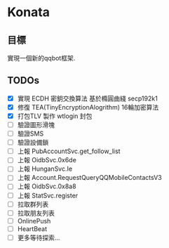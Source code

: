 # Konata

## 目標
 實現一個新的qqbot框架.

## TODOs
 - [x] 實現 ECDH 密鈅交換算法 基於橢圓曲綫 secp192k1
 - [x] 修復 TEA(TinyEncryptionAlogrithm) 16輪加密算法
 - [x] 打包TLV 製作 wtlogin 封包
 - [ ] 驗證圖形滑塊
 - [ ] 驗證SMS
 - [ ] 驗證設備鎖
 - [ ] 上報 PubAccountSvc.get_follow_list
 - [ ] 上報 OidbSvc.0x6de
 - [ ] 上報 HunganSvc.Ie
 - [ ] 上報 Account.RequestQueryQQMobileContactsV3
 - [ ] 上報 OidbSvc.0x8a8
 - [ ] 上報 StatSvc.register 
 - [ ] 拉取群列表
 - [ ] 拉取朋友列表
 - [ ] OnlinePush
 - [ ] HeartBeat
 - [ ] 更多等待探索...
